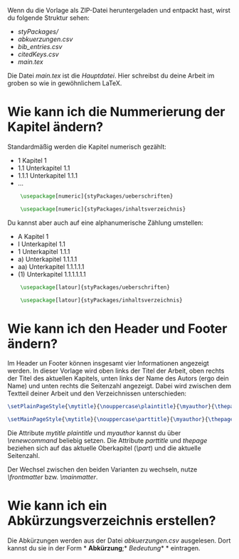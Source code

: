 Wenn du die Vorlage als ZIP-Datei heruntergeladen und entpackt hast, wirst du folgende Struktur sehen:

- *styPackages/*
- *abkuerzungen.csv*
- *bib_entries.csv*
- *citedKeys.csv*
- *main.tex*

Die Datei *main.tex* ist die *Hauptdatei*. Hier schreibst du deine Arbeit im groben so wie in gewöhnlichem LaTeX.

# Wie kann ich die Nummerierung der Kapitel ändern?

Standardmäßig werden die Kapitel numerisch gezählt:

- 1 Kapitel 1
- 1.1 Unterkapitel 1.1
- 1.1.1 Unterkapitel 1.1.1
- ...

```latex
    \usepackage[numeric]{styPackages/ueberschriften}

    \usepackage[numeric]{styPackages/inhaltsverzeichnis}
```

Du kannst aber auch auf eine alphanumerische Zählung umstellen:

- A Kapitel 1
- I Unterkapitel 1.1
- 1 Unterkapitel 1.1.1
- a) Unterkapitel 1.1.1.1
- aa) Unterkapitel 1.1.1.1.1
- (1) Unterkapitel 1.1.1.1.1.1

```latex
    \usepackage[latour]{styPackages/ueberschriften}

    \usepackage[latour]{styPackages/inhaltsverzeichnis}
```

# Wie kann ich den Header und Footer ändern?

Im Header un Footer können insgesamt vier Informationen angezeigt werden. In dieser Vorlage wird oben links der Titel
der Arbeit, oben rechts der Titel des aktuellen Kapitels, unten links der Name des Autors (ergo dein Name) und unten
rechts die Seitenzahl angezeigt. Dabei wird zwischen dem Textteil deiner Arbeit und den Verzeichnissen unterschieden:

```latex
\setPlainPageStyle{\mytitle}{\nouppercase\plaintitle}{\myauthor}{\thepage}

\setMainPageStyle{\mytitle}{\nouppercase\parttitle}{\myauthor}{\thepage}
```

Die Attribute *mytitle* *plaintitle* und *myauthor* kannst du über *\renewcommand* beliebig setzen. Die Attribute
*parttitle* und *thepage* beziehen sich auf das aktuelle Oberkapitel (*\part*) und die aktuelle Seitenzahl.

Der Wechsel zwischen den beiden Varianten zu wechseln, nutze *\frontmatter* bzw. *\mainmatter*.

# Wie kann ich ein Abkürzungsverzeichnis erstellen?

Die Abkürzungen werden aus der Datei *abkuerzungen.csv* ausgelesen. Dort kannst du sie in der Form * **Abkürzung**;*
*Bedeutung** * eintragen.
